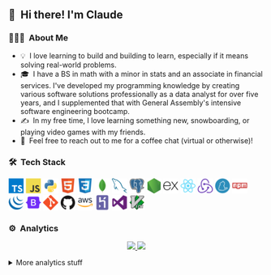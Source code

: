 ## 👋 &nbsp;Hi there! I'm Claude

### 👨🏻‍💻 &nbsp;About Me

- 💡 &nbsp;I love learning to build and building to learn, especially if it means solving real-world problems.
- 🎓 &nbsp;I have a BS in math with a minor in stats and an associate in financial services. I've developed my programming knowledge by creating various software solutions professionally as a data analyst for over five years, and I supplemented that with General Assembly's intensive software engineering bootcamp.
- ✍️ &nbsp;In my free time, I love learning something new, snowboarding, or playing video games with my friends.
- 💬 &nbsp;Feel free to reach out to me for a coffee chat (virtual or otherwise)!

### 🛠 &nbsp;Tech Stack

<p align="left">
  <img src="https://raw.githubusercontent.com/devicons/devicon/master/icons/typescript/typescript-original.svg" alt="TypeScript" width="30" height="30" title="TypeScript" />
  <img src="https://raw.githubusercontent.com/devicons/devicon/master/icons/javascript/javascript-original.svg" alt="JavaScript" width="30" height="30" title="JavaScript" />
  <img src="https://raw.githubusercontent.com/devicons/devicon/master/icons/python/python-original.svg" alt="Python" width="30" height="30" title="Python" />
  <img src="https://raw.githubusercontent.com/devicons/devicon/master/icons/html5/html5-original.svg" alt="HTML" width="30" height="30" title="HTML" />
  <img src="https://raw.githubusercontent.com/devicons/devicon/master/icons/css3/css3-original.svg" alt="CSS" width="30" height="30" title="CSS" />
  <img src="https://raw.githubusercontent.com/devicons/devicon/master/icons/mongodb/mongodb-original.svg" alt="MongoDB" width="30" height="30" title="MongoDB" />
  <img src="https://raw.githubusercontent.com/devicons/devicon/master/icons/mysql/mysql-original.svg" alt="MySQL" width="30" height="30" title="MySQL" />
  <img src="https://raw.githubusercontent.com/devicons/devicon/master/icons/postgresql/postgresql-original.svg" alt="PostgreSQL" width="30" height="30" title="PostgreSQL" />
  <img src="https://raw.githubusercontent.com/devicons/devicon/master/icons/nodejs/nodejs-original.svg" alt="Node.js" width="30" height="30" title="Node.js" />
  <img src="https://raw.githubusercontent.com/devicons/devicon/master/icons/express/express-original.svg" alt="Express.js" width="30" height="30" title="Express.js" />
  <img src="https://raw.githubusercontent.com/devicons/devicon/master/icons/react/react-original.svg" alt="React.js" width="30" height="30" title="React.js" />
  <img src="https://raw.githubusercontent.com/devicons/devicon/master/icons/redux/redux-original.svg" alt="Redux" width="30" height="30" title="Redux" />
  <img src="https://raw.githubusercontent.com/devicons/devicon/master/icons/yarn/yarn-original.svg" alt="Yarn" width="30" height="30" title="Yarn" />
  <img src="https://raw.githubusercontent.com/devicons/devicon/master/icons/npm/npm-original-wordmark.svg" alt="NPM" width="30" height="30" title="NPM" />
  <img src="https://raw.githubusercontent.com/devicons/devicon/master/icons/jquery/jquery-original.svg" alt="jQuery" width="30" height="30" title="jQuery" />
  <img src="https://raw.githubusercontent.com/devicons/devicon/master/icons/bootstrap/bootstrap-plain.svg" alt="Bootstrap" width="30" height="30" title="Bootstrap" />
  <img src="https://raw.githubusercontent.com/devicons/devicon/master/icons/git/git-original.svg" alt="Git" width="30" height="30" title="Git" />
  <img src="https://raw.githubusercontent.com/devicons/devicon/master/icons/github/github-original.svg" alt="GitHub" width="30" height="30" title="GitHub" />
  <img src="https://raw.githubusercontent.com/devicons/devicon/master/icons/amazonwebservices/amazonwebservices-original.svg" alt="Amazon Web Services" width="30" height="30" title="Amazon Web Services" />
  <img src="https://raw.githubusercontent.com/devicons/devicon/master/icons/heroku/heroku-plain.svg" alt="Heroku" width="30" height="30" title="Heroku" />
  <img src="https://raw.githubusercontent.com/devicons/devicon/master/icons/visualstudio/visualstudio-plain.svg" alt="VS Code" width="30" height="30" title="Visual Studio Code" />
  <img src="https://raw.githubusercontent.com/devicons/devicon/master/icons/vim/vim-original.svg" alt="Vim" width="30" height="30" title="Vim" />
</p>

### ⚙️ &nbsp;Analytics

<p align="center">
<a href="https://github.com/anuraghazra/github-readme-stats">
  <img height="180em" src="https://github-readme-stats-eight-theta.vercel.app/api?username=claudealdric&show_icons=true&theme=vue-dark&include_all_commits=true&count_private=true" />
  <img height="180em" src="https://github-readme-stats-eight-theta.vercel.app/api/top-langs/?username=claudealdric&layout=compact&exclude_lang=java+r&theme=vue-dark" />
</a>
</p>

<details>
  <summary>
    More analytics stuff
  </summary>
  
  <br />
  
<!--START_SECTION:waka-->
![Lines of code](https://img.shields.io/badge/From%20Hello%20World%20I%27ve%20Written-506999%20lines%20of%20code-blue)

**I'm an Early 🐤** 

```text
🌞 Morning    107 commits    █████░░░░░░░░░░░░░░░░░░░░   21.62% 
🌆 Daytime    193 commits    █████████░░░░░░░░░░░░░░░░   38.99% 
🌃 Evening    149 commits    ███████░░░░░░░░░░░░░░░░░░   30.1% 
🌙 Night      46 commits     ██░░░░░░░░░░░░░░░░░░░░░░░   9.29%

```
📅 **I'm Most Productive on Tuesday** 

```text
Monday       83 commits     ████░░░░░░░░░░░░░░░░░░░░░   16.77% 
Tuesday      105 commits    █████░░░░░░░░░░░░░░░░░░░░   21.21% 
Wednesday    65 commits     ███░░░░░░░░░░░░░░░░░░░░░░   13.13% 
Thursday     68 commits     ███░░░░░░░░░░░░░░░░░░░░░░   13.74% 
Friday       81 commits     ████░░░░░░░░░░░░░░░░░░░░░   16.36% 
Saturday     52 commits     ██░░░░░░░░░░░░░░░░░░░░░░░   10.51% 
Sunday       41 commits     ██░░░░░░░░░░░░░░░░░░░░░░░   8.28%

```


📊 **This Week I Spent My Time On** 

```text
⌚︎ Time Zone: America/New_York

💬 Programming Languages: 
TypeScript               12 hrs 20 mins      █████████████████████░░░░   83.73% 
JSON                     1 hr                █░░░░░░░░░░░░░░░░░░░░░░░░   6.79% 
HTML                     36 mins             █░░░░░░░░░░░░░░░░░░░░░░░░   4.08% 
JavaScript               24 mins             ░░░░░░░░░░░░░░░░░░░░░░░░░   2.77% 
Git                      15 mins             ░░░░░░░░░░░░░░░░░░░░░░░░░   1.73%

🔥 Editors: 
VS Code                  14 hrs 29 mins      ████████████████████████░   98.27% 
Vim                      15 mins             ░░░░░░░░░░░░░░░░░░░░░░░░░   1.73%

🐱‍💻 Projects: 
dod-msep-partners-api    7 hrs 38 mins       █████████████░░░░░░░░░░░░   51.77% 
mykul                    3 hrs 44 mins       ██████░░░░░░░░░░░░░░░░░░░   25.34% 
dod-msep-client          2 hrs 10 mins       ███░░░░░░░░░░░░░░░░░░░░░░   14.75% 
100-days-of-code         43 mins             █░░░░░░░░░░░░░░░░░░░░░░░░   4.93% 
Lilac                    14 mins             ░░░░░░░░░░░░░░░░░░░░░░░░░   1.65%

💻 Operating System: 
Linux                    9 hrs 39 mins       ████████████████░░░░░░░░░   65.51% 
Mac                      5 hrs 5 mins        ████████░░░░░░░░░░░░░░░░░   34.49%

```


<!--END_SECTION:waka-->
</details>
